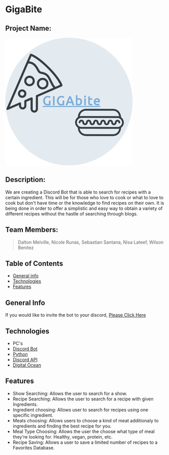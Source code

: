 # GigaBite
  ## Project Name:

 [![Logo](https://raw.githubusercontent.com/CS3398-Changelings-Aye/CS3398-Changelings-S2019/master/LogoMakr_3yOZ1T.png)](https://discord.gg/3EWYfUb)
  
  ## Description:
  We are creating a Discord Bot that is able to search for recipes with a certain ingredient. This will be for those who love to cook or what to love to cook but don't have time or the knowledge to find recipes on their own. It is being done in order to offer a simplistic and easy way to obtain a variety of different recipes without the hastle of searching through blogs. 
  
  ## Team Members:
  > Dalton Melville,
  > Nicole Runas,
  > Sebastian Santana,
  > Nisa Lateef,
  > Wilson Benitez

## Table of Contents
* [General info](#general-info)
* [Technologies](#technologies)
* [Features](#features)

## General Info
  If you would like to invite the bot to your discord, [Please Click Here](https://discordapp.com/api/oauth2/authorize?client_id=623906771500662795&permissions=0&scope=bot)

## Technologies
* PC's
* [Discord Bot](https://discordapp.com/developers/applications/)
* [Python](https://www.python.org/downloads/)
* [Discord API](https://discordpy.readthedocs.io/en/latest/api.html)
* [Digital Ocean](https://www.digitalocean.com)

## Features
* Show Searching: Allows the user to search for a show.
* Recipe Searching: Allows the user to search for a recipe with given Ingredients.
* Ingredient choosing: Allows user to search for recipes using one specific ingredient.
* Meats choosing: Allows users to choose a kind of meat additionaly to ingredients and finding the best recipe for you.
* Meal Type Choosing: Allows the user the choose what type of meal they're looking for. Healthy, vegan, protein, etc.
* Recipe Saving: Allows a user to save a limited number of recipes to a Favorites Database.
